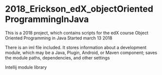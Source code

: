 # 2018_Erickson_edX_objectOrientedProgrammingInJava
This is a 2018 project, which contains scripts for the edX course Object Oriented Programming in Java
Started march 13 2018

There is an iml file included.
It stores information about a development module, which may be a Java, Plugin, Android, or Maven component; 
saves the module paths, dependencies, and other settings

Intellij module library
